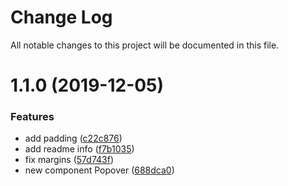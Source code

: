 # Change Log

All notable changes to this project will be documented in this file.

<a name="1.1.0"></a>
# 1.1.0 (2019-12-05)


### Features

* add padding ([c22c876](https://github.com/SUI-Components/sui-components/commit/c22c876))
* add readme info ([f7b1035](https://github.com/SUI-Components/sui-components/commit/f7b1035))
* fix margins ([57d743f](https://github.com/SUI-Components/sui-components/commit/57d743f))
* new component Popover ([688dca0](https://github.com/SUI-Components/sui-components/commit/688dca0))



